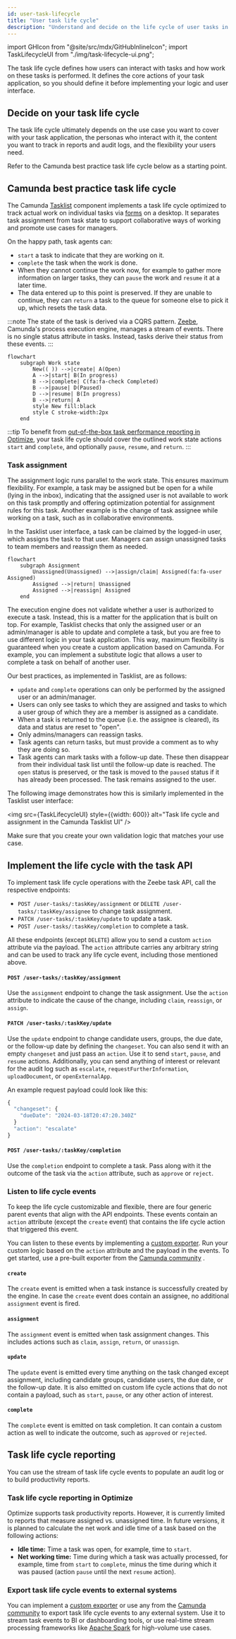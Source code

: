 ```yaml
---
id: user-task-lifecycle
title: "User task life cycle"
description: "Understand and decide on the life cycle of user tasks in your application."
---
```


import GHIcon from "@site/src/mdx/GitHubInlineIcon";
import TaskLifecycleUI from "./img/task-lifecycle-ui.png";

The task life cycle defines how users can interact with tasks and how work on these tasks is performed. It defines the core actions of your task application, so you should define it before implementing your logic and user interface.

## Decide on your task life cycle

The task life cycle ultimately depends on the use case you want to cover with your task application, the personas who interact with it, the content you want to track in reports and audit logs, and the flexibility your users need.

Refer to the Camunda best practice task life cycle below as a starting point.

## Camunda best practice task life cycle

The Camunda [Tasklist](/docs/components/tasklist/introduction-to-tasklist.md) component implements a task life cycle optimized to track actual work on individual tasks via [forms](../03-forms/01-introduction-to-forms.md) on a desktop. It separates task assignment from task state to support collaborative ways of working and promote use cases for managers.

On the happy path, task agents can:

- `start` a task to indicate that they are working on it.
- `complete` the task when the work is done.
- When they cannot continue the work now, for example to gather more information on larger tasks, they can `pause` the work and `resume` it at a later time.
- The data entered up to this point is preserved. If they are unable to continue, they can `return` a task to the queue for someone else to pick it up, which resets the task data.

:::note
The state of the task is derived via a CQRS pattern. [Zeebe](/docs/components/zeebe/zeebe-overview.md), Camunda's process execution engine, manages a stream of events. There is no single status attribute in tasks. Instead, tasks derive their status from these events.
:::

```mermaid
flowchart
    subgraph Work state
        New(( )) -->|create| A(Open)
        A -->|start| B(In progress)
        B -->|complete| C(fa:fa-check Completed)
        B -->|pause| D(Paused)
        D -->|resume| B(In progress)
        B -->|return| A
        style New fill:black
        style C stroke-width:2px
    end
```

:::tip
To benefit from [out-of-the-box task performance reporting in Optimize](#task-lifecycle-reporting-in-optimize), your task life cycle should cover the outlined work state actions `start` and `complete`, and optionally `pause`, `resume`, and `return`.
:::

### Task assignment

The assignment logic runs parallel to the work state. This ensures maximum flexibility. For example, a task may be assigned but be open for a while (lying in the inbox), indicating that the assigned user is not available to work on this task promptly and offering optimization potential for assignment rules for this task. Another example is the change of task assignee while working on a task, such as in collaborative environments.

In the Tasklist user interface, a task can be claimed by the logged-in user, which assigns the task to that user. Managers can assign unassigned tasks to team members and reassign them as needed.

```mermaid
flowchart
    subgraph Assignment
        Unassigned(Unassigned) -->|assign/claim| Assigned(fa:fa-user Assigned)
        Assigned -->|return| Unassigned
        Assigned -->|reassign| Assigned
    end
```

The execution engine does not validate whether a user is authorized to execute a task. Instead, this is a matter for the application that is built on top. For example, Tasklist checks that only the assigned user or an admin/manager is able to update and complete a task, but you are free to use different logic in your task application. This way, maximum flexibility is guaranteed when you create a custom application based on Camunda. For example, you can implement a substitute logic that allows a user to complete a task on behalf of another user.

Our best practices, as implemented in Tasklist, are as follows:

- `update` and `complete` operations can only be performed by the assigned user or an admin/manager.
- Users can only see tasks to which they are assigned and tasks to which a user group of which they are a member is assigned as a candidate.
- When a task is returned to the queue (i.e. the assignee is cleared), its data and status are reset to "open".
- Only admins/managers can reassign tasks.
- Task agents can return tasks, but must provide a comment as to why they are doing so.
- Task agents can mark tasks with a follow-up date. These then disappear from their individual task list until the follow-up date is reached. The `open` status is preserved, or the task is moved to the `paused` status if it has already been processed. The task remains assigned to the user.

The following image demonstrates how this is similarly implemented in the Tasklist user interface:

<img src={TaskLifecycleUI} style={{width: 600}} alt="Task life cycle and assignment in the Camunda Tasklist UI" />

Make sure that you create your own validation logic that matches your use case.

## Implement the life cycle with the task API

To implement task life cycle operations with the Zeebe task API, call the respective endpoints:

- `POST /user-tasks/:taskKey/assignment` or `DELETE /user-tasks/:taskKey/assignee` to change task assignment.
- `PATCH /user-tasks/:taskKey/update` to update a task.
- `POST /user-tasks/:taskKey/completion` to complete a task.

All these endpoints (except `DELETE`) allow you to send a custom `action` attribute via the payload. The `action` attribute carries any arbitrary string and can be used to track any life cycle event, including those mentioned above.

#### `POST /user-tasks/:taskKey/assignment`

Use the `assignment` endpoint to change the task assignment. Use the `action` attribute to indicate the cause of the change, including `claim`, `reassign`, or `assign`.

#### `PATCH /user-tasks/:taskKey/update`

Use the `update` endpoint to change candidate users, groups, the due date, or the follow-up date by defining the `changeset`. You can also send it with an empty `changeset` and just pass an `action`. Use it to send `start`, `pause`, and `resume` actions. Additionally, you can send anything of interest or relevant for the audit log such as `escalate`, `requestFurtherInformation`, `uploadDocument`, or `openExternalApp`.

An example request payload could look like this:

```js
{
  "changeset": {
    "dueDate": "2024-03-18T20:47:20.340Z"
  }
  "action": "escalate"
}
```

#### `POST /user-tasks/:taskKey/completion`

Use the `completion` endpoint to complete a task. Pass along with it the outcome of the task via the `action` attribute, such as `approve` or `reject`.

### Listen to life cycle events

To keep the life cycle customizable and flexible, there are four generic parent events that align with the API endpoints. These events contain an `action` attribute (except the `create` event) that contains the life cycle action that triggered this event.

You can listen to these events by implementing a [custom exporter](/self-managed/concepts/exporters.md). Run your custom logic based on the `action` attribute and the payload in the events. To get started, use a pre-built exporter from the [Camunda community](https://github.com/orgs/camunda-community-hub/repositories?q=exporter) <GHIcon />.

#### `create`

The `create` event is emitted when a task instance is successfully created by the engine. In case the `create` event does contain an assignee, no additional `assignment` event is fired.

#### `assignment`

The `assignment` event is emitted when task assignment changes. This includes actions such as `claim`, `assign`, `return`, or `unassign`.

#### `update`

The `update` event is emitted every time anything on the task changed except assignment, including candidate groups, candidate users, the due date, or the follow-up date. It is also emitted on custom life cycle actions that do not contain a payload, such as `start`, `pause`, or any other action of interest.

#### `complete`

The `complete` event is emitted on task completion. It can contain a custom action as well to indicate the outcome, such as `approved` or `rejected`.

## Task life cycle reporting

You can use the stream of task life cycle events to populate an audit log or to build productivity reports.

### Task life cycle reporting in Optimize

Optimize supports task productivity reports. However, it is currently limited to reports that measure assigned vs. unassigned time. In future versions, it is planned to calculate the net work and idle time of a task based on the following actions:

- **Idle time:** Time a task was open, for example, time to `start`.
- **Net working time:** Time during which a task was actually processed, for example, time from `start` to `complete`, minus the time during which it was paused (action `pause` until the next `resume` action).

### Export task life cycle events to external systems

You can implement a [custom exporter](/self-managed/concepts/exporters.md) or use any from the [Camunda community](https://github.com/orgs/camunda-community-hub/repositories?q=exporter) <GHIcon /> to export task life cycle events to any external system. Use it to stream task events to BI or dashboarding tools, or use real-time stream processing frameworks like [Apache Spark](https://spark.apache.org/) for high-volume use cases.

